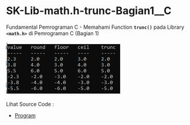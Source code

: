 # SK-Lib-math.h-trunc-Bagian1__C
Fundamental Pemrograman C - Memahami Function <code><b>trunc()</b></code> pada Library <code><b>&lt;math.h></b></code> di Pemrograman C (Bagian 1)<br><br>
<img src="https://github.com/RizkyKhapidsyah/SK-Lib-math.h-trunc-Bagian1__C/blob/master/SK-Lib-math.h-trunc-Bagian1__C/result/001.PNG"><br><br>
Lihat Source Code : <br>
- <a href="https://github.com/RizkyKhapidsyah/SK-Lib-math.h-trunc-Bagian1__C/blob/master/SK-Lib-math.h-trunc-Bagian1__C/Source.c">Program</a>

